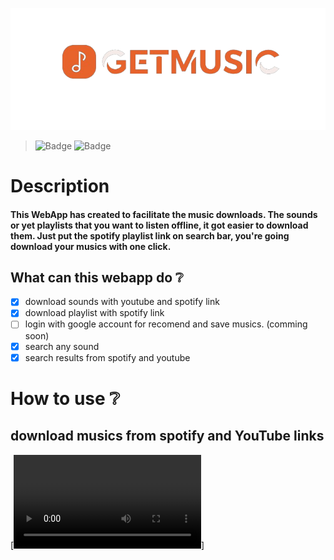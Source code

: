 ![GM logo](https://github.com/bevly0101/frontend_gm/blob/main/public/images/logo_getmusic.png?raw=true)
> ![Badge](https://img.shields.io/static/v1?label=Status&message=developing&color=yellow&style=for-the-badge&logo=)
![Badge](https://img.shields.io/static/v1?label=react&message=framework&color=blue&style=for-the-badge&logo=REACT)
# Description
#### This WebApp has created to facilitate the music downloads. The sounds or yet playlists that you want to listen offline, it got easier to download them. Just put the spotify playlist link on search bar, you're going download your musics with one click.
## What can this webapp do :grey_question:
- [x]  download sounds with youtube and spotify link
- [x]  download playlist with spotify link
- [ ]  login with google account for recomend and save musics. (comming soon)
- [x]  search any sound
- [x]  search results from spotify and youtube

# How to use :grey_question:

## download musics from spotify and YouTube links
[![tutorial](https://github.com/bevly0101/frontend_gm/blob/main/public/images/0610.mp4)]
